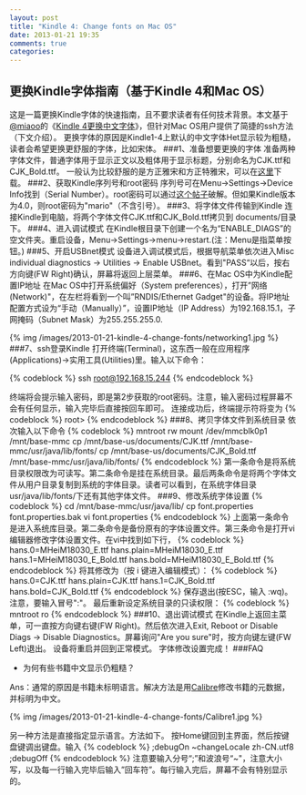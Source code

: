 ```yaml
---
layout: post
title: "Kindle 4: Change fonts on Mac OS"
date: 2013-01-21 19:35
comments: true
categories: 
---
```


## 更换Kindle字体指南（基于Kindle 4和Mac OS）
这是一篇更换Kindle字体的快速指南，且不要求读者有任何技术背景。本文基于[@miaoo](http://miaoo.in)的《[Kindle 4更换中文字体](http://miaoo.in/kindle4-modify-font.html)》，但针对Mac OS用户提供了简捷的ssh方法（下文介绍）。
更换字体的原因是Kindle1-4上默认的中文字体Het显示较为粗糙，读者会希望更换更舒服的字体，比如宋体。
###1、准备想要更换的字体
准备两种字体文件，普通字体用于显示正文以及粗体用于显示标题，分别命名为CJK.ttf和CJK_Bold.ttf。
一般认为比较舒服的是方正雅宋和方正特雅宋，可以在[这里](http://ishare.iask.sina.com.cn/f/22080046.html)下载。
###2、获取Kindle序列号和root密码
序列号可在Menu->Settings->Device Info找到（Serial Number）。root密码可以通过[这个帖子](http://miaoo.in/kindle4-modify-font.html)破解。但如果Kindle版本为4.0，则root密码为"mario"（不含引号）。
###3、将字体文件传输到Kindle
连接Kindle到电脑，将两个字体文件CJK.ttf和CJK_Bold.ttf拷贝到 documents/目录下。
###4、进入调试模式
在Kindle根目录下创建一个名为“ENABLE_DIAGS”的空文件夹。重启设备，Menu->Settings->menu->restart.(注：Menu是指菜单按钮。)
###5、开启USBnet模式
设备进入调试模式后，根据导航菜单依次进入Misc individual diagnostics -> Utilities -> Enable USBnet。看到"PASS“以后，按右方向键(FW Right)确认，屏幕将返回上层菜单。
###6、在Mac OS中为Kindle配置IP地址
在Mac OS中打开系统偏好（System preferences），打开”网络(Network)"，在左栏将看到一个叫”RNDIS/Ethernet Gadget"的设备。将IP地址配置方式设为“手动（Manually）”，设置IP地址（IP Address）为192.168.15.1，子网掩码（Subnet Mask）为255.255.255.0.

{% img /images/2013-01-21-kindle-4-change-fonts/networking1.jpg %}
###7、ssh登录Kindle
打开终端(Terminal)，这东西一般在应用程序(Applications)->实用工具(Utilities)里。输入以下命令：

{% codeblock %}
ssh root@192.168.15.244
{% endcodeblock %}

终端将会提示输入密码，即是第2步获取的root密码。注意，输入密码过程屏幕不会有任何显示，输入完毕后直接按回车即可。
连接成功后，终端提示符将变为
{% codeblock %}
root>
{% endcodeblock %}
###8、拷贝字体文件到系统目录
依次输入以下命令
{% codeblock %}
mntroot rw
mount /dev/mmcblk0p1 /mnt/base-mmc
cp /mnt/base-us/documents/CJK.ttf /mnt/base-mmc/usr/java/lib/fonts/
cp /mnt/base-us/documents/CJK_Bold.ttf /mnt/base-mmc/usr/java/lib/fonts/
{% endcodeblock %}
第一条命令是将系统目录权限改为可读写。第二条命令是挂在系统目录。最后两条命令是将两个字体文件从用户目录复制到系统的字体目录。读者可以看到，在系统字体目录usr/java/lib/fonts/下还有其他字体文件。
###9、修改系统字体设置
{% codeblock %}
cd /mnt/base-mmc/usr/java/lib/
cp font.properties font.properties.bak
vi font.properties
{% endcodeblock %}
上面第一条命令是进入系统库目录。第二条命令是备份原有的字体设置文件。第三条命令是打开vi编辑器修改字体设置文件。在vi中找到如下行，
{% codeblock %}
hans.0=MHeiM18030_E.ttf
hans.plain=MHeiM18030_E.ttf
hans.1=MHeiM18030_E_Bold.ttf
hans.bold=MHeiM18030_E_Bold.ttf
{% endcodeblock %}
将其修改为（按 i 键进入编辑模式）：
{% codeblock %}
hans.0=CJK.ttf
hans.plain=CJK.ttf
hans.1=CJK_Bold.ttf
hans.bold=CJK_Bold.ttf
{% endcodeblock %}
保存退出(按ESC，输入 :wq)。注意，要输入冒号":"。
最后重新设定系统目录的只读权限：
{% codeblock %}
mntroot ro
{% endcodeblock %}
###10、退出调试模式
在Kindle上返回主菜单，可一直按方向键右键(FW Right)。然后依次进入Exit, Reboot or Disable Diags -> Disable Diagnostics。屏幕询问"Are you sure"时，按方向键左键(FW Left)退出。
设备将重启并回到正常模式。
字体修改设置完成！
###FAQ
- 为何有些书籍中文显示仍粗糙？

Ans：通常的原因是书籍未标明语言。解决方法是用[Calibre](http://calibre-ebook.com/download_osx)修改书籍的元数据，并标明为中文。

{% img /images/2013-01-21-kindle-4-change-fonts/Calibre1.jpg %}

另一种方法是直接指定显示语言。方法如下。
按Home键回到主界面，然后按键盘键调出键盘。输入
{% codeblock %}
;debugOn
~changeLocale zh-CN.utf8
;debugOff
{% endcodeblock %}
注意要输入分号“;”和波浪号“~"，注意大小写，以及每一行输入完毕后输入”回车符”。每行输入完后，屏幕不会有特别显示的。